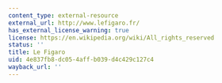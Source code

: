 ```yaml
---
content_type: external-resource
external_url: http://www.lefigaro.fr/
has_external_license_warning: true
license: https://en.wikipedia.org/wiki/All_rights_reserved
status: ''
title: Le Figaro
uid: 4e837fb8-dc05-4aff-b039-d4c429c127c4
wayback_url: ''
---
```

